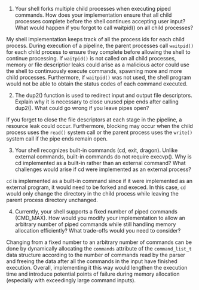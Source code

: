 1. Your shell forks multiple child processes when executing piped commands. How does your implementation ensure that all child processes complete before the shell continues accepting user input? What would happen if you forgot to call waitpid() on all child processes?

My shell implementation keeps track of all the process ids for each child process. During execution of a pipeline, the parent processes call `waitpid()` for each child process to ensure they complete before allowing the shell to continue processing. If `waitpid()` is not called on all child processes, memory or file descriptior leaks could arise as a malicious actor could use the shell to continuously execute commands, spawning more and more child processes. Furthermore, if `waitpid()` was not used, the shell program would not be able to obtain the status codes of each command executed.

2. The dup2() function is used to redirect input and output file descriptors. Explain why it is necessary to close unused pipe ends after calling dup2(). What could go wrong if you leave pipes open?

If you forget to close the file descriptors at each stage in the pipeline, a resource leak could occur. Furthermore, blocking may occur when the child process uses the `read()` system call or the parent process uses the `write()` system call if the pipe ends remain open.

3. Your shell recognizes built-in commands (cd, exit, dragon). Unlike external commands, built-in commands do not require execvp(). Why is cd implemented as a built-in rather than an external command? What challenges would arise if cd were implemented as an external process?

`cd` is implemented as a built-in command since if it were implemented as an external program, it would need to be forked and execed. In this case, `cd` would only change the directory in the child process while leaving the parent process directory unchanged.

4. Currently, your shell supports a fixed number of piped commands (CMD_MAX). How would you modify your implementation to allow an arbitrary number of piped commands while still handling memory allocation efficiently? What trade-offs would you need to consider?

Changing from a fixed number to an arbitrary number of commands can be done by dynamically allocating the `commands` attribute of the `command_list_t` data structure according to the number of commands read by the parser and freeing the data after all the commands in the input have finished execution. Overall, implementing it this way would lengthen the execution time and introduce potential points of failure during memory allocation (especially with exceedingly large command inputs).
